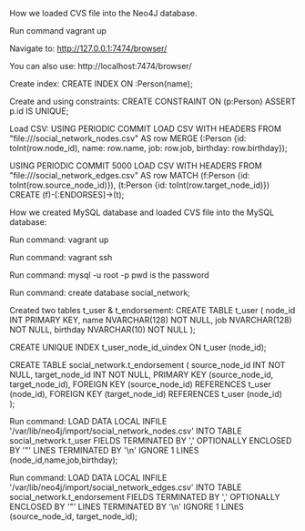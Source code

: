 How we loaded CVS file into the Neo4J database.

Run command vagrant up

Navigate to: http://127.0.0.1:7474/browser/

You can also use: http://localhost:7474/browser/

Create index:
CREATE INDEX ON :Person(name);

Create and using constraints:
CREATE CONSTRAINT ON (p:Person) ASSERT p.id IS UNIQUE;

Load CSV:
USING PERIODIC COMMIT
LOAD CSV WITH HEADERS FROM "file:///social_network_nodes.csv" AS row
MERGE (:Person {id: toInt(row.node_id), name: row.name, job: row.job,
birthday: row.birthday});

USING PERIODIC COMMIT 5000
LOAD CSV WITH HEADERS FROM "file:///social_network_edges.csv" AS row
MATCH (f:Person {id: toInt(row.source_node_id)}), (t:Person {id:
toInt(row.target_node_id)})
CREATE (f)-[:ENDORSES]->(t);

How we created MySQL database and loaded CVS file into the MySQL database:

Run command: vagrant up

Run command: vagrant ssh

Run command:
mysql -u root -p
pwd is the password

Run command:
create database social_network;

Created two tables t_user & t_endorsement:
	CREATE TABLE t_user
	(
		node_id INT PRIMARY KEY,
		name NVARCHAR(128) NOT NULL,
		job NVARCHAR(128) NOT NULL,
		birthday NVARCHAR(10) NOT NULL
	);

CREATE UNIQUE INDEX t_user_node_id_uindex ON t_user (node_id);

CREATE TABLE social_network.t_endorsement
(
	source_node_id INT NOT NULL,
	target_node_id INT NOT NULL,
	PRIMARY KEY (source_node_id, target_node_id),
	FOREIGN KEY (source_node_id) REFERENCES t_user (node_id),
	FOREIGN KEY (target_node_id) REFERENCES t_user (node_id)	
);

Run command:
LOAD DATA LOCAL INFILE '/var/lib/neo4j/import/social_network_nodes.csv'
INTO TABLE social_network.t_user
FIELDS TERMINATED BY ',' OPTIONALLY ENCLOSED BY '"'
LINES TERMINATED BY '\n'
IGNORE 1 LINES
(node_id,name,job,birthday);

Run command:
LOAD DATA LOCAL INFILE '/var/lib/neo4j/import/social_network_edges.csv'
INTO TABLE social_network.t_endorsement
FIELDS TERMINATED BY ',' OPTIONALLY ENCLOSED BY '"'
LINES TERMINATED BY '\n'
IGNORE 1 LINES
(source_node_id, target_node_id);
